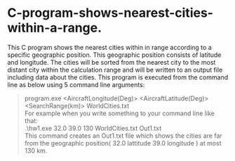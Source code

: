 # C-program-shows-nearest-cities-within-a-range.
This C program shows the nearest cities within in range  according to a specific geographic position. This geographic position consists of latitude and longitude. The  cities will be sorted from the nearest city to the most distant city within the calculation range and will be written to an output file including data about the cities. This program is executed from the command line as below using 5 command line arguments: </br>
>program.exe <AircraftLongitude(Deg)> <AircraftLatitude(Deg)> <SearchRange(km)> WorldCities.txt <OutputFileName> </br>
For example when  you write  something to your command line like that: </br>
.\hw1.exe 32.0 39.0 130 WorldCities.txt Out1.txt </br>
This command creates an Out1.txt file which shows the cities are far from the geographic position( 32.0 lattitude 39.0 longitude ) at most 130 km.  
  

